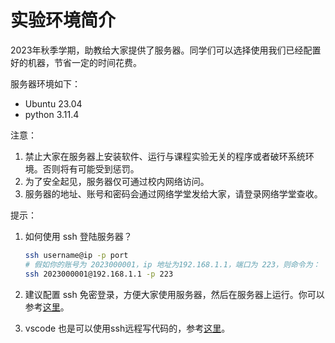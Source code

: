 # 实验环境简介

2023年秋季学期，助教给大家提供了服务器。同学们可以选择使用我们已经配置好的机器，节省一定的时间花费。

服务器环境如下：
- Ubuntu 23.04
- python 3.11.4

注意：
1. 禁止大家在服务器上安装软件、运行与课程实验无关的程序或者破环系统环境。否则将有可能受到惩罚。
2. 为了安全起见，服务器仅可通过校内网络访问。
3. 服务器的地址、账号和密码会通过网络学堂发给大家，请登录网络学堂查收。

提示：
1. 如何使用 ssh 登陆服务器？
    ```bash
    ssh username@ip -p port
    # 假如你的账号为 2023000001，ip 地址为192.168.1.1，端口为 223，则命令为：
    ssh 2023000001@192.168.1.1 -p 223
    ```
2. 建议配置 ssh 免密登录，方便大家使用服务器，然后在服务器上运行。你可以参考[这里](https://blog.csdn.net/qq_51447496/article/details/132089964)。

3. vscode 也是可以使用ssh远程写代码的，参考[这里](https://code.visualstudio.com/docs/remote/ssh)。